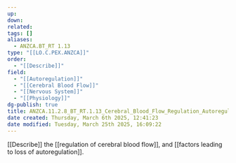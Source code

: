 ```yaml
---
up: 
down: 
related: 
tags: []
aliases:
  - ANZCA.BT_RT 1.13
type: "[[LO.C.PEX.ANZCA]]"
order:
  - "[[Describe]]"
field:
  - "[[Autoregulation]]"
  - "[[Cerebral Blood Flow]]"
  - "[[Nervous System]]"
  - "[[Physiology]]"
dg-publish: true
title: ANZCA.11.2.8_BT_RT.1.13_Cerebral_Blood_Flow_Regulation_Autoregulation
date created: Thursday, March 6th 2025, 12:41:23
date modified: Tuesday, March 25th 2025, 16:09:22
---
```


[[Describe]] the [[regulation of cerebral blood flow]], and [[factors leading to loss of autoregulation]].
